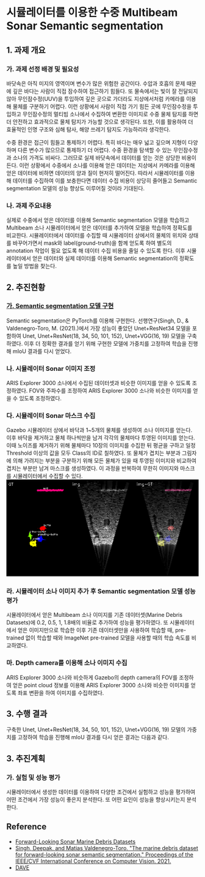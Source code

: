 # 시뮬레이터를 이용한 수중 Multibeam Sonar Semantic segmentation
## 1. 과제 개요
### 가. 과제 선정 배경 및 필요성
바닷속은 아직 미지의 영역이며 변수가 많은 위험한 공간이다. 수압과 호흡의 문제 때문에 깊은 바다는 사람이 직접 잠수하여 접근하기 힘들다. 또 물속에서는 빛이 잘 전달되지 않아 무인잠수정(UUV)을 투입하여 깊은 곳으로 가더라도 지상에서처럼 카메라를 이용해 물체를 구분하기 어렵다. 이런 상황에서 사람이 직접 가기 힘든 곳에 무인잠수정을 투입하고 무인잠수정의 멀티빔 소나에서 수집하여 변환한 이미지로 수중 물체 탐지를 하면 더 안전하고 효과적으로 물체 탐지가 가능할 것으로 생각된다. 또한, 이를 활용하여 더 효율적인 인명 구조와 심해 탐사, 해양 쓰레기 탐지도 가능하리라 생각한다.

수중 환경은 접근이 힘들고 통제하기 어렵다. 특히 바다는 매우 넓고 깊으며 지형이 다양하며 다른 변수가 많으므로 통제하기 더 어렵다. 수중 환경을 탐색할 수 있는 무인잠수정과 소나의 가격도 비싸다. 그러므로 실제 바닷속에서 데이터를 얻는 것은 상당한 비용이 든다. 이런 상황에서 수중에서 소나를 이용해 얻은 데이터는 지상에서 카메라를 이용해 얻은 데이터에 비하면 데이터의 양과 질이 현저히 떨어진다. 따라서 시뮬레이터를 이용해 데이터를 수집하여 이를 보충한다면 데이터 수집 비용이 상당히 줄어들고 Semantic segmentation 모델의 성능 향상도 이루어질 것이라 기대된다.
### 나. 과제 주요내용
실제로 수중에서 얻은 데이터를 이용해 Semantic segmentation 모델을 학습하고 Multibeam 소나 시뮬레이터에서 얻은 데이터를 추가하여 모델을 학습하여 정확도를 비교한다. 시뮬레이터에서 데이터를 수집할 때 시뮬레이터 상에서의 물체의 위치와 상태를 바꾸어가면서 mask와 label(ground-truth)을 함께 얻도록 하여 별도의 annotation 작업이 필요 없도록 해 데이터 수집 비용을 줄일 수 있도록 한다. 이후 시뮬레이터에서 얻은 데이터와 실제 데이터를 이용해 Semantic segmentation의 정확도를 높일 방법을 찾는다.

## 2. 추진현황
### [가. Semantic segmentation 모델 구현](https://github.com/sundongpark/sonar_segmentation)
Semantic segmentation은 PyTorch를 이용해 구현한다. 선행연구(Singh, D., & Valdenegro-Toro, M. (2021).)에서 가장 성능이 좋았던 Unet+ResNet34 모델을 포함하여 Unet, Unet+ResNet(18, 34, 50, 101, 152), Unet+VGG(16, 19) 모델을 구축하였다. 이후 더 정확한 결과를 얻기 위해 구현한 모델에 가중치를 고정하여 학습을 진행해 mIoU 결과를 다시 얻었다.
### 나. 시뮬레이터 Sonar 이미지 조정
ARIS Explorer 3000 소나에서 수집된 데이터셋과 비슷한 이미지를 얻을 수 있도록 조정하였다. FOV와 주파수를 조정하여 ARIS Explorer 3000 소나와 비슷한 이미지를 얻을 수 있도록 조정하였다.
### 다. 시뮬레이터 Sonar 마스크 수집
Gazebo 시뮬레이터 상에서 바닥과 1~5개의 물체를 생성하여 소나 이미지를 얻는다. 이후 바닥을 제거하고 물체 하나씩만을 남겨 각각의 물체마다 투영된 이미지를 얻는다. 이때 노이즈를 제거하기 위해 물체마다 10장의 이미지를 수집한 뒤 평균을 구하고 일정 Threshold 이상의 값을 모두 Class의 ID로 칠하였다. 또 물체가 겹치는 부분과 그림자에 의해 가려지는 부분을 구분하기 위해 모든 물체가 있을 때 투영된 이미지와 비교하여 겹치는 부분만 남겨 마스크를 생성하였다. 이 과정을 반복하여 무한히 이미지와 마스크를 시뮬레이터에서 수집할 수 있다.
<img src="img+gt.png">
### 라. 시뮬레이터 소나 이미지 추가 후 Semantic segmentation 모델 성능 평가
시뮬레이터에서 얻은 Multibeam 소나 이미지를 기존 데이터셋(Marine Debris Datasets)에 0.2, 0.5, 1, 1.8배의 비율로 추가하여 성능을 평가하였다. 또 시뮬레이터에서 얻은 이미지만으로 학습한 이후 기존 데이터셋만을 사용하여 학습할 때, pre-trained 없이 학습할 때와 ImageNet pre-trained 모델을 사용할 때의 학습 속도를 비교하였다.

### 마. Depth camera를 이용해 소나 이미지 수집
ARIS Explorer 3000 소나와 비슷하게 Gazebo의 depth camera의 FOV를 조정하여 얻은 point cloud 정보를 이용해 ARIS Explorer 3000 소나와 비슷한 이미지를 얻도록 좌표 변환을 하여 이미지를 수집하였다.

## 3. 수행 결과
구축한 Unet, Unet+ResNet(18, 34, 50, 101, 152), Unet+VGG(16, 19) 모델의 가중치를 고정하여 학습을 진행해 mIoU 결과를 다시 얻은 결과는 다음과 같다.

## 3. 추진계획
### 가. 실험 및 성능 평가
시뮬레이터에서 생성한 데이터를 이용하여 다양한 조건에서 실험하고 성능을 평가하여 어떤 조건에서 가장 성능이 좋은지 분석한다. 또 어떤 요인이 성능을 향상시키는지 분석한다.

## Reference
* [Forward-Looking Sonar Marine Debris Datasets](https://github.com/mvaldenegro/marine-debris-fls-datasets)
* [Singh, Deepak, and Matias Valdenegro-Toro. "The marine debris dataset for forward-looking sonar semantic segmentation." Proceedings of the IEEE/CVF International Conference on Computer Vision. 2021.](https://openaccess.thecvf.com/content/ICCV2021W/OceanVision/html/Singh_The_Marine_Debris_Dataset_for_Forward-Looking_Sonar_Semantic_Segmentation_ICCVW_2021_paper.html)
* [DAVE](https://github.com/Field-Robotics-Lab/dave)
